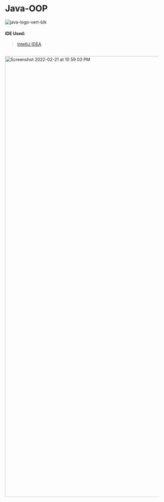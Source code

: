 # Java-OOP

![java-logo-vert-blk](https://user-images.githubusercontent.com/29379856/155002372-bc65017d-e70a-4932-8930-671730ad567d.png)


#### IDE Used:
> [IntelliJ IDEA](https://www.jetbrains.com/idea/)

<br />
<img width="1440" alt="Screenshot 2022-02-21 at 10 59 03 PM" src="https://user-images.githubusercontent.com/29379856/155002946-efe49c6f-6420-4ce3-823e-18107eb818df.png">
